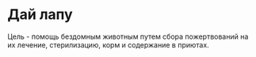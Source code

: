 # Дай лапу

Цель - помощь бездомным животным путем сбора пожертвований на их лечение, стерилизацию, корм и содержание в приютах.
